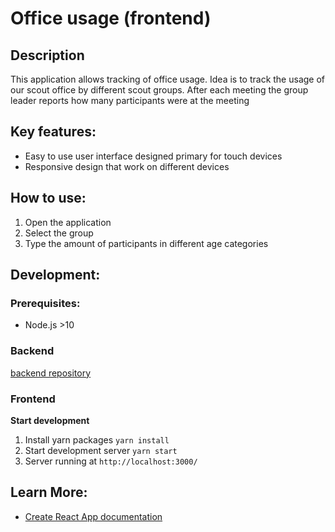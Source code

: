 # Office usage (frontend)

## Description

This application allows tracking of office usage. Idea is to track the usage of our scout office by different scout groups. After each meeting the group leader reports how many participants were at the meeting

## Key features:

* Easy to use user interface designed primary for touch devices
* Responsive design that work on different devices

## How to use:

1. Open the application
2. Select the group
3. Type the amount of participants in different age categories


## Development:
### Prerequisites:
* Node.js >10

### Backend

[backend repository](https://github.com/hyytiala/office-usage-backend)

### Frontend
**Start development**
1. Install yarn packages `yarn install`
2. Start development server `yarn start`
3. Server running at `http://localhost:3000/`

## Learn More:

* [Create React App documentation](https://facebook.github.io/create-react-app/docs/getting-started)
